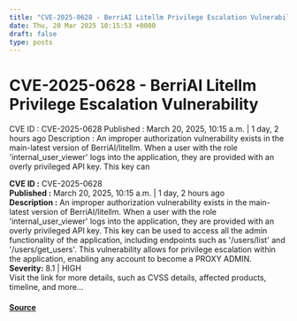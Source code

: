 ```yaml
---
title: "CVE-2025-0628 - BerriAI Litellm Privilege Escalation Vulnerability"
date: Thu, 20 Mar 2025 10:15:53 +0000
draft: false
type: posts
---
```

# CVE-2025-0628 - BerriAI Litellm Privilege Escalation Vulnerability





 CVE ID : CVE-2025-0628 Published : March 20, 2025, 10:15 a.m. | 1 day, 2 hours ago Description : An improper authorization vulnerability exists in the main-latest version of BerriAI/litellm. When a user with the role 'internal_user_viewer' logs into the application, they are provided with an overly privileged API key. This key can

**CVE ID :** CVE-2025-0628  
**Published :** March 20, 2025, 10:15 a.m. | 1 day, 2 hours ago  
**Description :** An improper authorization vulnerability exists in the main-latest version of BerriAI/litellm. When a user with the role 'internal\_user\_viewer' logs into the application, they are provided with an overly privileged API key. This key can be used to access all the admin functionality of the application, including endpoints such as '/users/list' and '/users/get\_users'. This vulnerability allows for privilege escalation within the application, enabling any account to become a PROXY ADMIN.  
**Severity:** 8.1 | HIGH  
Visit the link for more details, such as CVSS details, affected products, timeline, and more...

#### [Source](https://cvefeed.io/vuln/detail/CVE-2025-0628)

